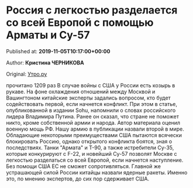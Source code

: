 
# Россия с легкостью разделается со всей Европой с помощью Арматы и Су-57

Published at: **2019-11-05T10:17:00+00:00**

Author: **Кристина ЧЕРНИКОВА**

Original: [Утро.ру](https://utro.ru/army/2019/11/05/1423286.shtml)

прочитано 1209 раз
В случае войны с США у России есть козырь в рукаве. На фоне охлаждения отношений между Москвой и Вашингтоном китайские эксперты задались вопросом, кто будет содействовать первой, если начнется конфликт. При этом в статье, опубликованной в издании Sohu, напомнили о словах российского лидера Владимира Путина. Ранее он сказал, что стране не поможет никто, кроме собственной армии и народа. Автор материала оценил военную мощь РФ.
Нашу армию в публикации назвали второй в мире. Обладающие некоторыми преимуществами США пытаются всячески блокировать Россию, однако открытого конфликта боятся, зная о последствиях. Танки "Армата" и Т-90, а также истребители Су-35, которые конкурируют с F-22, и новейший Су-57 позволят Москве с легкостью разделаться со всей Европой, если начнется наступление. Без помощи США ЕС не сможет сопротивляться.
Главной же устрашающей силой России китайцы назвали ядерные ракеты. Именно это, по мнению экспертов, до сих пор сдерживает США.
